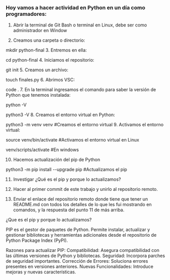 ### Hoy vamos a hacer actividad en Python en un día como programadores:

1. Abrir la terminal de Git Bash o terminal en Linux, debe ser como administrador en Window

2. Creamos una carpeta o directorio:

mkdir python-final
3. Entremos en ella:

cd python-final
4. Iniciamos el repositorio:

git init
5. Creamos un archivo:

touch finales.py
6. Abrimos VSC:

code .
7. En la terminal ingresamos el comando para saber la versión de Python que tenemos instalada:

python -V

python3 -V
8. Creamos el entorno virtual en Python:

python3 -m venv venv #Creamos el entorno virtual
9. Activamos el entorno virtual:

source venv/bin/activate #Activamos el entorno virtual en Linux

venv/scripts/activate #En windows

10. Hacemos actualización del pip de Python

python3 -m pip install --upgrade pip #Actualizamos el pip

11. Investigar ¿Qué es el pip y porque lo actualizamos?

12. Hacer al primer commit de este trabajo y unirlo al repositorio remoto.

13. Enviar el enlace del repositorio remoto donde tiene que tener un README.md con todos los detalles de lo que les fui mostrando en comandos, y la respuesta del punto 11 de más arriba.

¿Que es el pip y porque lo actualizamos?

PIP es el gestor de paquetes de Python. Permite instalar, actualizar y gestionar bibliotecas y herramientas adicionales desde el repositorio de Python Package Index (PyPI).

Razones para actualizar PIP:
Compatibilidad: Asegura compatibilidad con las últimas versiones de Python y bibliotecas.
Seguridad: Incorpora parches de seguridad importantes.
Corrección de Errores: Soluciona errores presentes en versiones anteriores.
Nuevas Funcionalidades: Introduce mejoras y nuevas características.
